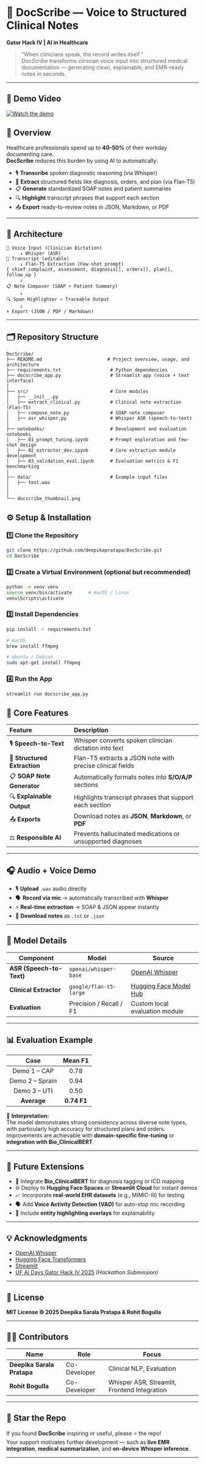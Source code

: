 # 🧠 DocScribe — Voice to Structured Clinical Notes  
**Gator Hack IV | AI in Healthcare**

> “When clinicians speak, the record writes itself.”  
> *DocScribe* transforms clinician voice input into structured medical documentation — generating clean, explainable, and EMR-ready notes in seconds.

---

## 🎥 Demo Video

[![Watch the demo](docscribe_thumbnail.png)](https://youtu.be/1QC1WcAI1aY "DocScribe Demo — When clinicians speak, the record writes itself")

## 🌟 Overview

Healthcare professionals spend up to **40–50%** of their workday documenting care.  
**DocScribe** reduces this burden by using AI to automatically:

- 🎙️ **Transcribe** spoken diagnostic reasoning (via Whisper)  
- 🧩 **Extract** structured fields like diagnosis, orders, and plan (via Flan-T5)  
- 📋 **Generate** standardized SOAP notes and patient summaries  
- 🔍 **Highlight** transcript phrases that support each section  
- 📤 **Export** ready-to-review notes in JSON, Markdown, or PDF  

---

## 🧱 Architecture

```text
🎤 Voice Input (Clinician Dictation)
     ↓ Whisper (ASR)
📝 Transcript (editable)
     ↓ Flan-T5 Extraction (Few-shot prompt)
{ chief_complaint, assessment, diagnosis[], orders[], plan[], follow_up }
     ↓
📋 Note Composer (SOAP + Patient Summary)
     ↓
🔍 Span Highlighter → Traceable Output
     ↓
⬇ Export (JSON / PDF / Markdown)
```
---
## 🗂️ Repository Structure
```
DocScribe/
├── README.md                        # Project overview, usage, and architecture
├── requirements.txt                  # Python dependencies
├── docscribe_app.py                  # Streamlit app (voice + text interface)
│
├── src/                              # Core modules
│   ├── __init__.py
│   ├── extract_clinical.py           # Clinical note extraction (Flan-T5)
│   ├── compose_note.py               # SOAP note composer
│   ├── asr_whisper.py                # Whisper ASR (speech-to-text)
│
├── notebooks/                        # Development and evaluation notebooks
│   ├── 01_prompt_tuning.ipynb        # Prompt exploration and few-shot design
│   ├── 02_extractor_dev.ipynb        # Core extraction module development
│   ├── 03_validation_eval.ipynb      # Evaluation metrics & F1 benchmarking
│
├── data/                             # Example input files
│   ├── test.wav
│   
│
└── docscribe_thumbnail.png
```
## ⚙️ Setup & Installation

### 1️⃣ Clone the Repository
```bash
git clone https://github.com/deepikapratapa/DocScribe.git
cd DocScribe
```
### 2️⃣ Create a Virtual Environment (optional but recommended)
```bash
python -m venv venv
source venv/bin/activate      # macOS / Linux
venv\Scripts\activate  
```

### 3️⃣ Install Dependencies
```bash
pip install -r requirements.txt
```
```bash
# macOS
brew install ffmpeg

# Ubuntu / Debian
sudo apt-get install ffmpeg
```

### 4️⃣ Run the App
```bash
streamlit run docscribe_app.py
```

## 🧠 Core Features

| Feature | Description |
|:--------|:-------------|
| 🎙️ **Speech-to-Text** | Whisper converts spoken clinician dictation into text |
| 🧩 **Structured Extraction** | Flan-T5 extracts a JSON note with precise clinical fields |
| 📋 **SOAP Note Generator** | Automatically formats notes into **S/O/A/P** sections |
| 🔍 **Explainable Output** | Highlights transcript phrases that support each section |
| 📤 **Exports** | Download notes as **JSON**, **Markdown**, or **PDF** |
| ⚖️ **Responsible AI** | Prevents hallucinated medications or unsupported diagnoses |

---

## 🎧 Audio + Voice Demo

- 🎙️ **Upload** `.wav` audio directly  
- 🗣️ **Record via mic** → automatically transcribed with **Whisper**  
- ⚡ **Real-time extraction** → SOAP & JSON appear instantly  
- 💾 **Download notes** as `.txt` or `.json`

---

## 🧪 Model Details

| Component | Model | Source |
|------------|--------|--------|
| **ASR (Speech-to-Text)** | `openai/whisper-base` | [OpenAI Whisper](https://github.com/openai/whisper) |
| **Clinical Extractor** | `google/flan-t5-large` | [Hugging Face Model Hub](https://huggingface.co/google/flan-t5-large) |
| **Evaluation** | Precision / Recall / F1 | Custom local evaluation module |

---

## 📊 Evaluation Example

| Case | Mean F1 |
|:----:|:------:|
| Demo 1 – CAP | 0.78 |
| Demo 2 – Sprain | 0.94 |
| Demo 3 – UTI | 0.50 |
| **Average** | **0.74 F1** |

🧠 **Interpretation:**  
The model demonstrates strong consistency across diverse note types, with particularly high accuracy for structured plans and orders.  
Improvements are achievable with **domain-specific fine-tuning** or **integration with Bio_ClinicalBERT**.

---

## 🧩 Future Extensions

- 🔬 Integrate **Bio_ClinicalBERT** for diagnosis tagging or ICD mapping  
- 🌐 Deploy to **Hugging Face Spaces** or **Streamlit Cloud** for instant demos  
- 📈 Incorporate **real-world EHR datasets** (e.g., MIMIC-III) for testing  
- 🗣️ Add **Voice Activity Detection (VAD)** for auto-stop mic recording  
- 💬 Include **entity highlighting overlays** for explainability  

---

## 💡 Acknowledgments

- [OpenAI Whisper](https://github.com/openai/whisper)  
- [Hugging Face Transformers](https://huggingface.co/docs/transformers)  
- [Streamlit](https://streamlit.io/)  
- [UF AI Days Gator Hack IV 2025](https://ai.ufl.edu) *(Hackathon Submission)*  

---

## 📜 License

**MIT License © 2025 Deepika Sarala Pratapa & Rohit Bogulla**

---

## 👩‍💻 Contributors

| Name | Role | Focus |
|------|------|-------|
| **Deepika Sarala Pratapa** | Co-Developer | Clinical NLP, Evaluation |
| **Rohit Bogulla** | Co-Developer | Whisper ASR, Streamlit, Frontend Integration |


---

## 🌟 Star the Repo

If you found **DocScribe** inspiring or useful, please ⭐ the repo!  
Your support motivates further development — such as **live EMR integration**, **medical summarization**, and **on-device Whisper inference**.

---
